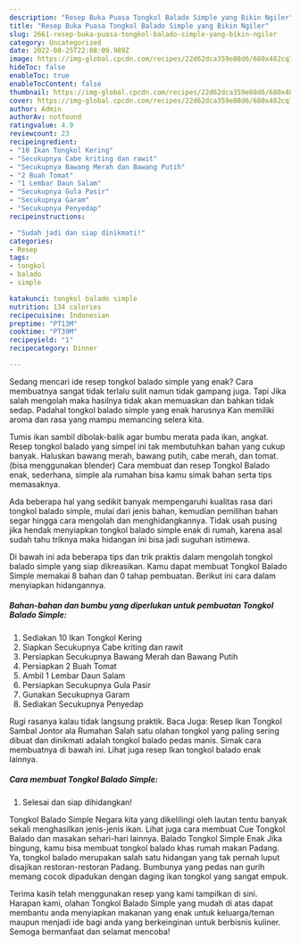 ```yaml
---
description: "Resep Buka Puasa Tongkol Balado Simple yang Bikin Ngiler"
title: "Resep Buka Puasa Tongkol Balado Simple yang Bikin Ngiler"
slug: 2661-resep-buka-puasa-tongkol-balado-simple-yang-bikin-ngiler
category: Uncategorized
date: 2022-08-25T22:08:09.989Z
image: https://img-global.cpcdn.com/recipes/22d62dca359e88d6/680x482cq70/tongkol-balado-simple-foto-resep-utama.jpg
hideToc: false
enableToc: true
enableTocContent: false
thumbnail: https://img-global.cpcdn.com/recipes/22d62dca359e88d6/680x482cq70/tongkol-balado-simple-foto-resep-utama.jpg
cover: https://img-global.cpcdn.com/recipes/22d62dca359e88d6/680x482cq70/tongkol-balado-simple-foto-resep-utama.jpg
author: Admin
authorAv: notfound
ratingvalue: 4.9
reviewcount: 23
recipeingredient:
- "10 Ikan Tongkol Kering"
- "Secukupnya Cabe kriting dan rawit"
- "Secukupnya Bawang Merah dan Bawang Putih"
- "2 Buah Tomat"
- "1 Lembar Daun Salam"
- "Secukupnya Gula Pasir"
- "Secukupnya Garam"
- "Secukupnya Penyedap"
recipeinstructions:

- "Sudah jadi dan siap dinikmati!"
categories:
- Resep
tags:
- tongkol
- balado
- simple

katakunci: tongkol balado simple 
nutrition: 134 calories
recipecuisine: Indonesian
preptime: "PT13M"
cooktime: "PT39M"
recipeyield: "1"
recipecategory: Dinner

---
```



Sedang mencari ide resep tongkol balado simple yang enak? Cara membuatnya sangat tidak terlalu sulit namun tidak gampang juga. Tapi Jika salah mengolah maka hasilnya tidak akan memuaskan dan bahkan tidak sedap. Padahal tongkol balado simple yang enak harusnya Kan memiliki aroma dan rasa yang mampu memancing selera kita.


Tumis ikan sambil dibolak-balik agar bumbu merata pada ikan, angkat. Resep tongkol balado yang simpel ini tak membutuhkan bahan yang cukup banyak. Haluskan bawang merah, bawang putih, cabe merah, dan tomat. (bisa menggunakan blender) Cara membuat dan resep Tongkol Balado enak, sederhana, simple ala rumahan bisa kamu simak bahan serta tips memasaknya.

Ada beberapa hal yang sedikit banyak mempengaruhi kualitas rasa dari tongkol balado simple, mulai dari jenis bahan, kemudian pemilihan bahan segar hingga cara mengolah dan menghidangkannya. Tidak usah pusing jika hendak menyiapkan tongkol balado simple enak di rumah, karena asal sudah tahu triknya maka hidangan ini bisa jadi suguhan istimewa.


Di bawah ini ada beberapa tips dan trik praktis dalam mengolah tongkol balado simple yang siap dikreasikan. Kamu dapat membuat Tongkol Balado Simple memakai 8 bahan dan 0 tahap pembuatan. Berikut ini cara dalam menyiapkan hidangannya.

<!--inarticleads1-->

##### Bahan-bahan dan bumbu yang diperlukan untuk pembuatan Tongkol Balado Simple:

1. Sediakan 10 Ikan Tongkol Kering
1. Siapkan Secukupnya Cabe kriting dan rawit
1. Persiapkan Secukupnya Bawang Merah dan Bawang Putih
1. Persiapkan 2 Buah Tomat
1. Ambil 1 Lembar Daun Salam
1. Persiapkan Secukupnya Gula Pasir
1. Gunakan Secukupnya Garam
1. Sediakan Secukupnya Penyedap


Rugi rasanya kalau tidak langsung praktik. Baca Juga: Resep Ikan Tongkol Sambal Jontor ala Rumahan Salah satu olahan tongkol yang paling sering dibuat dan dinikmati adalah tongkol balado pedas manis. Simak cara membuatnya di bawah ini. Lihat juga resep Ikan tongkol balado enak lainnya. 

<!--inarticleads2-->

##### Cara membuat Tongkol Balado Simple:


1. Selesai dan siap dihidangkan!

Tongkol Balado Simple Negara kita yang dikelilingi oleh lautan tentu banyak sekali menghasilkan jenis-jenis ikan. Lihat juga cara membuat Cue Tongkol Balado dan masakan sehari-hari lainnya. Balado Tongkol Simple Enak Jika bingung, kamu bisa membuat tongkol balado khas rumah makan Padang. Ya, tongkol balado merupakan salah satu hidangan yang tak pernah luput disajikan restoran-restoran Padang. Bumbunya yang pedas nan gurih memang cocok dipadukan dengan daging ikan tongkol yang sangat empuk. 

Terima kasih telah menggunakan resep yang kami tampilkan di sini. Harapan kami, olahan Tongkol Balado Simple yang mudah di atas dapat membantu anda menyiapkan makanan yang enak untuk keluarga/teman maupun menjadi ide bagi anda yang berkeinginan untuk berbisnis kuliner. Semoga bermanfaat dan selamat mencoba!
